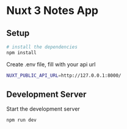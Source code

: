 # Nuxt 3 Notes App


## Setup


```bash
# install the dependencies
npm install
```


Create .env file, fill with your api url

```bash
NUXT_PUBLIC_API_URL=http://127.0.0.1:8000/
```
## Development Server

Start the development server

```bash
npm run dev
```
